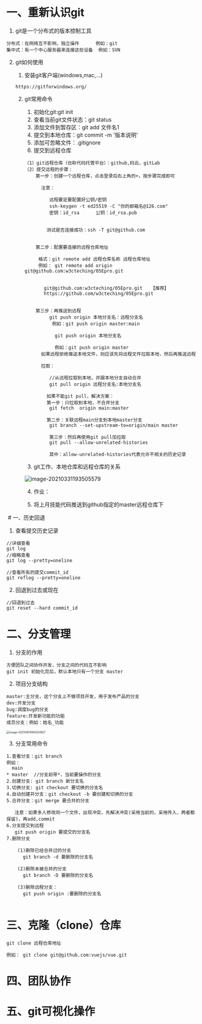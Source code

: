 # 一、重新认识git

1. git是一个分布式的版本控制工具

```
分布式：在网络互不影响，独立操作      例如：git
集中式：有一个中心服务器来连接这些设备  例如：SVN
```

2. git如何使用

    1. 安装git客户端(windows,mac,...)

     ```
    https://gitforwindows.org/
     ```
    2. git常用命令

        1. 初始化git:git init
        2. 查看当前git文件状态：git status
        3. 添加文件到暂存区：git add 文件名1 
        4. 提交到本地仓库：git commit -m '版本说明'
        5. 添加可忽略文件：.gitignore
        6. 提交到远程仓库

        ```
        （1）git远程仓库（也称代码托管平台）：github,码云，gitLab
        （2）提交远程的步骤：
            第一步：创建一个远程仓库，点击登录后右上角的+，按步骤完成即可
            
              注意：
              
                 远程要定要配置好公钥/密钥
                 ssh-keygen -t ed25519 -C "你的邮箱名@126.com"
                 密钥：id_rsa      公钥：id_rsa.pub
                
                
                测试是否连接成功：ssh -T git@github.com
                
            
            第二步：配置要连接的远程仓库地址
            
             格式：git remote add 远程仓库名称 远程仓库地址
             例如： git remote add origin git@github.com:w3cteching/05Epro.git
             
             
               git@github.com:w3cteching/05Epro.git   【推荐】
               https://github.com/w3cteching/05Epro.git
               
               
            第三步：再推送到远程
                 git push origin 本地分支名：远程分支名
                  例如：git push origin master:main
                  
                   git push origin 本地分支名
                   
                   例如：git push origin master
              如果远程拒绝推送本地文件，则应该先将远程文件拉取本地，然后再推送远程
              
              拉取：
              
                 //从远程拉取到本地，并跟本地分支自动合并 
                 git pull origin 远程分支名:本地分支名  
              
                如果不能git pull，解决方案：
                第一步：只拉取到本地，不合并分支
                 git fetch  origin main:master
                 
                第二步：关联远程main分支到本地master分支
                 git branch --set-upstream-to=origin/main master
                 
                 第三步：然后再使用git pull加拉取
                 git pull --allow-unrelated-histories
                 
                 其中：allow-unrelated-histories代表允许不相关的历史记录
        ```

        

        3. git工作、本地仓库和远程仓库的关系

        ![image-20210331193505579](media/image-20210331193505579.png)

        

        4. 作业：

        1. 将上月技能代码推送到github指定的master远程仓库下

    

​	# 一、历史回退

1. 查看提交历史记录

```
//详细查看
git log
//缩略查看
git log --pretty=oneline

//查看所有的提交commit_id
git reflog --pretty=oneline
```

2. 回退到过去或现在

```
//回退到过去
git reset --hard commit_id
```



# 二、分支管理

1. 分支的作用

```
方便团队之间协作开发，分支之间的代码互不影响
git init 初始化完后，默认本地只有一个分支 master
```

2. 项目分支结构

```
master:主分支，这个分支上不做项目开发，用于发布产品的分支
dev:开发分支
bug:调度bug的分支
feature:开发新功能的功能
成员分支：例如：姓名_功能
```

<img src="media/image-20210401094324827.png" alt="image-20210401094324827" style="zoom:50%;" />

3. 分支常用命令

```
1.查看分支：git branch
例如：
  main
* master  //分支前带*，当前要操作的分支
2.创建分支: git branch 新分支名
3.切换分支: git checkout 要切换的分支名
4.自动创建并分支：git checkout -b 要创建和切换的分支
5.合并分支：git merge 要合并的分支
 
   注意：如果多人修改同一个文件，出现冲突，先解决冲突(采用当前的，采用传入，两者都保留)，再add,commit
6.分支提交到远程
   git push origin 要提交的分支名
7.删除分支

    (1)删除已经合并过的分支
      git branch -d 要删除的分支名  
    
    (2)删除未被合并的分支
      git branch -D 要删除的分支名
    
    (3)删除远程分支： 
      git push origin :要删除的分支名
    

```



# 三、克隆（clone）仓库

```
git clone 远程仓库地址

例如： git clone git@github.com:vuejs/vue.git
```



# 四、团队协作

# 五、git可视化操作

